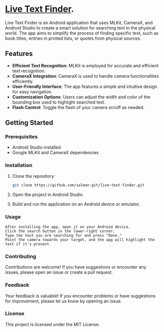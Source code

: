 # [Live Text Finder](https://play.google.com/store/apps/details?id=com.meancoder.livetextfinder).

Live Text Finder is an Android application that uses MLKit, CameraX, and Android Studio to create a smart solution for searching text in the physical world. The app aims to simplify the process of finding specific text, such as book titles, entries in printed lists, or quotes from physical sources.

## Features

- **Efficient Text Recognition**: MLKit is employed for accurate and efficient text recognition.
- **CameraX Integration**: CameraX is used to handle camera functionalities efficiently.
- **User-Friendly Interface**: The app features a simple and intuitive design for easy navigation.
- **Customization Options**: Users can adjust the width and color of the bounding box used to highlight searched text.
- **Flash Control**: Toggle the flash of your camera on/off as needed.

## Getting Started

### Prerequisites

- Android Studio installed
- Google MLKit and CameraX dependencies

### Installation

1. Clone the repository:

   ```bash
   git clone https://github.com/salman-git/live-text-finder.git

2. Open the project in Android Studio.

3. Build and run the application on an Android device or emulator.

### Usage

    After installing the app, open it on your Android device.
    Click the search button in the lower-right corner.
    Type the text you are searching for and press "Done."
    Point the camera towards your target, and the app will highlight the text if it's present.

### Contributing

Contributions are welcome! If you have suggestions or encounter any issues, please open an issue or create a pull request.
### Feedback
Your feedback is valuable! If you encounter problems or have suggestions for improvement, please let us know by opening an issue.
### License
This project is licensed under the MIT License.
